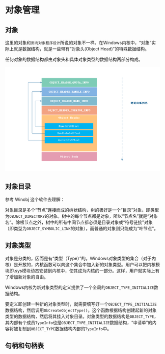 # 对象管理


## 对象

这里的对象和`面向对象程序设计`所说的对象不一样。在Windows内核中，“对象”实际上就是数据结构，就是一些带有“对象头(Object Head)”的特殊数据结构。


任何对象的数据结构都由对象头和具体对象类型的数据结构两部分构成。

![对象数据结构图](./images/1576813763(1).jpg)


## 对象目录

参考 Winobj 这个软件去理解：

对象目录是多个“节点”连接而成的树状结构，树的极好是一个“目录”对象，即类型为`OBJECT_DIRECTORY`的对象。树中的每个节点都是对象，所以“节点名”就是“对象名”。除根节点之外，树中的所有中间节点都必须是目录对象或“符号链接”对象（即类型为`OBJECT_SYMBOLIC_LINK`的对象），而普通的对象则只能成为“叶节点”。


## 对象类型

对象是分类的，因而是有“类型（Type）”的。Windows对象类型的集合（对于内核）是开放的，内核函数可以向这个集合中加入新的对象类型。用户可以把内核模块即.sys模块动态安装到内核中，使其成为内核的一部分。这样，用户就实际上有了增加新对象的自由。

Windows内核为新对象类型的定义提供了一个全局的`OBJECT_TYPE_INITIALIZE`数据结构。

要定义即创建一种新的对象类型时，就需要填写好一个`OBJECT_TYPE_INITIALIZE`数据结构，然后调用`ObCreateObjectType()`。这个函数根据结构创建起新的对象类型的数据结构，然后将其挂入对象目录。对象类型的数据结构是`OBJECT_TYPE`，其内部有个成员`TypeInfo`也是`OBJECT_TYPE_INITIALIZE`数据结构，“申请单”的内容将被复制到`OBJECT_TYPE`数据结构内部的`TypeInfo`中。


## 句柄和句柄表

